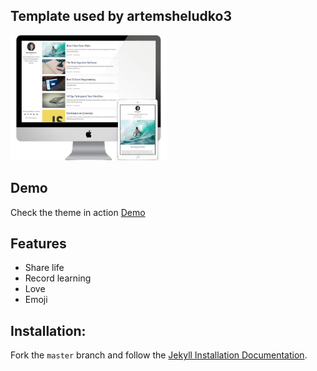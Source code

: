 ## Template used by artemsheludko3

<img src="https://github.com/artemsheludko/flexible-jekyll/blob/master/assets/img/promo-img.jpg" width="250" height="200" /></br>

## Demo

Check the theme in action [Demo](https://artemsheludko.github.io/flexible-jekyll/)

## Features

- Share life
- Record learning
- Love
- Emoji

## Installation:

Fork the ``master`` branch and follow the [Jekyll Installation Documentation](https://jekyllrb.com/docs/installation/).

